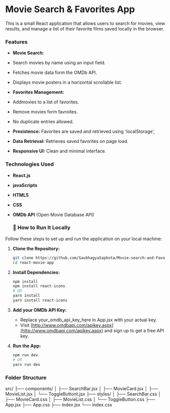 # Movie Search & Favorites App

This is a small React application that allows users to search for movies, view results, and manage a list of their favorite films saved locally in the browser. 

### Features

* **Movie Search:**
* Search movies by name using an input field.
* Fetches movie data form the OMDb API.
* Displays movie posters in a horizontal scrollable list.
  
* **Favorites Management:**
* Addmovies to a list of favorites.
* Remove movies form favroites.
* No duplicate entries allowed.
* **Presistence:** Favorites are saved and retrieved using 'localStorage',
* **Data Retrieval:** Retrieves saved favorites on page load.
* **Responsive UI:** Clean and minimal interface.

### Technologies Used

* **React.js** 
* **javaScripts** 
* **HTML5** 
* **CSS** 
* **OMDb API** (Open Movie Database API)

  ### 🚀 How to Run It Locally

Follow these steps to set up and run the application on your local machine:

1.  **Clone the Repository:**
    ```bash
    git clone https://github.com/SaubhagyaSapkota/Movie-search-and-Favorites-App.git
    cd react-movie-app
    ```

2.  **Install Dependencies:**
    ```bash
    npm install
    npm install react-icons 
    # OR
    yarn install
    yarn install react-icons
    ```
3.  **Add your OMDb API Key:**
    * Replace your_omdb_api_key_here in App.jsx with your actual key.
    * Visit [http://www.omdbapi.com/apikey.aspx](http://www.omdbapi.com/apikey.aspx) and sign up       to get a free API key.

4.  **Run the App:**
    ```bash
    npm run dev
    # OR
    yarn run dev
    ```
### Folder Structure
src/
├── components/
│   ├── SearchBar.jsx
│   ├── MovieCard.jsx
│   ├── MovieList.jsx
│   └── ToggleButtont.jsx
├── styles/
│   ├── SearchBar.css
│   ├── MovieCard.css
│   ├── MovieList.css
│   └── ToggleButton.css
├── App.jsx
├── App.css
├── index.jsx
└── index.css
